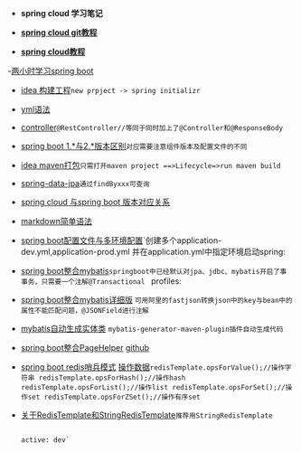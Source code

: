 - **spring cloud 学习笔记**

- [**spring cloud git教程**](https://github.com/forezp/SpringCloudLearning)
- [**spring cloud教程**](https://blog.csdn.net/forezp/article/details/70148833/)

-[两小时学习spring boot](https://blog.csdn.net/forezp/article/details/61472783)
  * [idea 构建工程](#ideal_build)`new prpject -> spring initializr`
  * [yml语法](https://blog.csdn.net/vincent_hbl/article/details/75411243)
  * [controller]()`@RestController//等同于同时加上了@Controller和@ResponseBody`
  * [spring boot 1.*与2.*版本区别](https://blog.csdn.net/j3T9Z7H/article/details/79417470)`对应需要注意组件版本及配置文件的不同`
  * [idea maven打包](https://blog.csdn.net/qq_41823385/article/details/80366766)`只需打开maven project ==>Lifecycle=>run maven build`
  * [spring-data-jpa](https://www.cnblogs.com/dreamroute/p/5173896.html)`通过findByxxx可查询`
  * [spring cloud 与spring boot 版本对应关系](https://blog.csdn.net/ljj_9/article/details/78645267)
  * [markdown简单语法](https://www.jianshu.com/p/191d1e21f7ed)
  * [spring boot配置文件与多环境配置](https://blog.csdn.net/forezp/article/details/70437576)`创建多个application-dev.yml,application-prod.yml 并在application.yml中指定环境启动spring:
  * [spring boot整合mybatis](https://blog.csdn.net/forezp/article/details/70833629)`springboot中已经默认对jpa、jdbc、mybatis开启了事事务，只需要一个注解@Transactional `                                                                                                                                                        profiles:
  * [spring boot整合mybatis详细版](http://blog.720ui.com/2016/springboot_02_data_mybatis/) `可用阿里的fastjson转换json中的key与bean中的属性不能匹配问题，@JSONField进行注解`
  * [mybatis自动生成实体类](https://blog.csdn.net/u011734144/article/details/60351678) `mybatis-generator-maven-plugin插件自动生成代码` 
  * [spring boot整合PageHelper](https://www.cnblogs.com/onetwo/p/7371778.html)  [github](https://github.com/pagehelper/Mybatis-PageHelper/blob/master/wikis/zh/HowToUse.md)                                                                                                                                                     
  * [spring boot redis](https://www.cnblogs.com/EasonJim/p/7805665.html)[哨兵模式](https://www.cnblogs.com/EasonJim/p/7805665.html) [操作数据](https://www.cnblogs.com/EasonJim/p/7803067.html)`redisTemplate.opsForValue();//操作字符串
                                                                                                                                                                                        redisTemplate.opsForHash();//操作hash
                                                                                                                                                                                        redisTemplate.opsForList();//操作list
                                                                                                                                                                                        redisTemplate.opsForSet();//操作set
                                                                                                                                                                                        redisTemplate.opsForZSet();//操作有序set`
  * [关于RedisTemplate和StringRedisTemplate](https://blog.csdn.net/notsaltedfish/article/details/75948281)`推荐用StringRedisTemplate`   
     
     
     
     
     
     
     
                                                                                                                                                           
                                                                                                                                                           active: dev`
  
  
  
  
  
  
  
  
